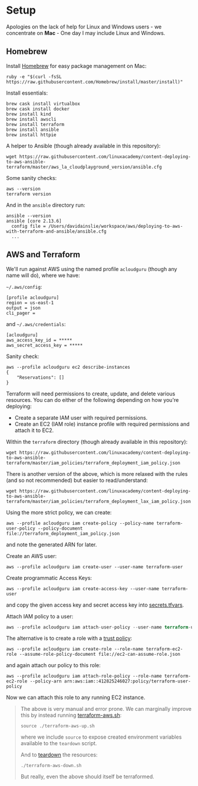 # Setup

Apologies on the lack of help for Linux and Windows users - we concentrate on **Mac** - One day I may include Linux and Windows.

## Homebrew

Install [Homebrew](https://brew.sh) for easy package management on Mac:

```shell
ruby -e "$(curl -fsSL https://raw.githubusercontent.com/Homebrew/install/master/install)"
```

Install essentials:

```shell
brew cask install virtualbox
brew cask install docker
brew install kind
brew install awscli
brew install terraform
brew install ansible
brew install httpie
```

A helper to Ansible (though already available in this repository):
```shell
wget https://raw.githubusercontent.com/linuxacademy/content-deploying-to-aws-ansible-terraform/master/aws_la_cloudplayground_version/ansible.cfg
```

Some sanity checks:
```shell
aws --version
terraform version                                 
```

And in the `ansible` directory run:
```shell
ansible --version
ansible [core 2.13.6]
  config file = /Users/davidainslie/workspace/aws/deploying-to-aws-with-terraform-and-ansible/ansible.cfg
  ...
```

## AWS and Terraform

We'll run against AWS using the named profile `acloudguru` (though any name will do), where we have:

`~/.aws/config`:
```shell
[profile acloudguru]
region = us-east-1
output = json
cli_pager =
```

and `~/.aws/credentials`:
```shell
[acloudguru]
aws_access_key_id = *****
aws_secret_access_key = *****
```

Sanity check:
```shell
aws --profile acloudguru ec2 describe-instances 
{
    "Reservations": []
}
```

Terraform will need permissions to create, update, and delete various resources.
You can do either of the following depending on how you're deploying:
- Create a separate IAM user with required permissions.
- Create an EC2 (IAM role) instance profile with required permissions and attach it to EC2.

Within the `terraform` directory (though already available in this repository):
```shell
wget https://raw.githubusercontent.com/linuxacademy/content-deploying-to-aws-ansible-terraform/master/iam_policies/terraform_deployment_iam_policy.json
```

There is another version of the above, which is more relaxed with the rules (and so not recommended) but easier to read/understand:
```shell
wget https://raw.githubusercontent.com/linuxacademy/content-deploying-to-aws-ansible-terraform/master/iam_policies/terraform_deployment_lax_iam_policy.json
```

Using the more strict policy, we can create:
```shell
aws --profile acloudguru iam create-policy --policy-name terraform-user-policy --policy-document file://terraform_deployment_iam_policy.json
```
and note the generated ARN for later.

Create an AWS user:
```shell
aws --profile acloudguru iam create-user --user-name terraform-user
```

Create programmatic Access Keys:
```shell
aws --profile acloudguru iam create-access-key --user-name terraform-user
```
and copy the given access key and secret access key into [secrets.tfvars](../terraform/secrets.tfvars).

Attach IAM policy to a user:
```terraform
aws --profile acloudguru iam attach-user-policy --user-name terraform-user --policy-arn arn:aws:iam::412825246027:policy/terraform-user-policy
```

The alternative is to create a role with a [trust policy](../terraform/ec2-can-assume-role.json):
```shell
aws --profile acloudguru iam create-role --role-name terraform-ec2-role --assume-role-policy-document file://ec2-can-assume-role.json
```
and again attach our policy to this role:
```shell
aws --profile acloudguru iam attach-role-policy --role-name terraform-ec2-role --policy-arn arn:aws:iam::412825246027:policy/terraform-user-policy
```

Now we can attach this role to any running EC2 instance.

> The above is very manual and error prone. We can marginally improve this by instead running [terraform-aws.sh](../terraform/terraform-aws.sh):
> ```shell
> source ./terraform-aws-up.sh
> ```
> where we include `source` to expose created environment variables available to the `teardown` script.
> 
> And to [teardown](../terraform/terraform-aws-down.sh) the resources:
> ```shell
> ./terraform-aws-down.sh
> ```
> 
> But really, even the above should itself be terraformed.